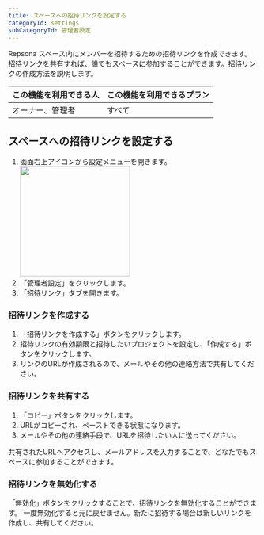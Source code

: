 ```yaml
---
title: スペースへの招待リンクを設定する
categoryId: settings
subCategoryId: 管理者設定
---
```


Repsona スペース内にメンバーを招待するための招待リンクを作成できます。招待リンクを共有すれば、誰でもスペースに参加することができます。招待リンクの作成方法を説明します。

|この機能を利用できる人|この機能を利用できるプラン|
|---|---|
|オーナー、管理者|すべて|

## スペースへの招待リンクを設定する

1. 画面右上アイコンから設定メニューを開きます。<br><img src="/images/help/menu-button.png" width="222">
2. 「管理者設定」をクリックします。
3. 「招待リンク」タブを開きます。

### 招待リンクを作成する

1. 「招待リンクを作成する」ボタンをクリックします。
1. 招待リンクの有効期限と招待したいプロジェクトを設定し、「作成する」ボタンをクリックします。
1. リンクのURLが作成されるので、メールやその他の連絡方法で共有してください。

### 招待リンクを共有する

1. 「コピー」ボタンをクリックします。
1. URLがコピーされ、ペーストできる状態になります。
1. メールやその他の連絡手段で、URLを招待したい人に送ってください。

共有されたURLへアクセスし、メールアドレスを入力することで、どなたでもスペースに参加することができます。

### 招待リンクを無効化する

「無効化」ボタンをクリックすることで、招待リンクを無効化することができます。 一度無効化すると元に戻せません。新たに招待する場合は新しいリンクを作成し、共有してください。
